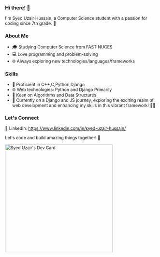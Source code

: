 

### Hi there! 👋

I'm Syed Uzair Hussain, a Computer Science student with a passion for coding since 7th grade. 🚀

### About Me

- 🎓 Studying Computer Science from FAST NUCES
- 💻 Love programming and problem-solving
- 🌐 Always exploring new technologies/languages/frameworks

### Skills

- 🔧 Proficient in C++,C,Python,Django
- 🌐 Web technologies: Python and Django Primarily
- 🚀 Keen on Algorithms and Data Structures
- 🚀 Currently on a Django and JS journey, exploring the exciting realm of web development and enhancing my skills in this vibrant framework! 📱✨

### Let's Connect
💼 LinkedIn: https://www.linkedin.com/in/syed-uzair-hussain/

Let's code and build amazing things together! 🌟



<a href="https://app.daily.dev/syeduzair59"><img src="https://api.daily.dev/devcards/v2/I0R5hn64FECLGDrpBlDPu.png?type=default&r=7i0" width="356" alt="Syed Uzair's Dev Card"/></a>
